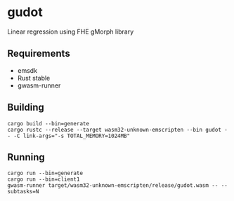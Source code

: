 # gudot
Linear regression using FHE gMorph library

## Requirements
* emsdk
* Rust stable
* gwasm-runner

## Building
```
cargo build --bin=generate  
cargo rustc --release --target wasm32-unknown-emscripten --bin gudot -- -C link-args="-s TOTAL_MEMORY=1024MB"
```

## Running
```
cargo run --bin=generate
cargo run --bin=client1
gwasm-runner target/wasm32-unknown-emscripten/release/gudot.wasm -- --subtasks=N 
```
